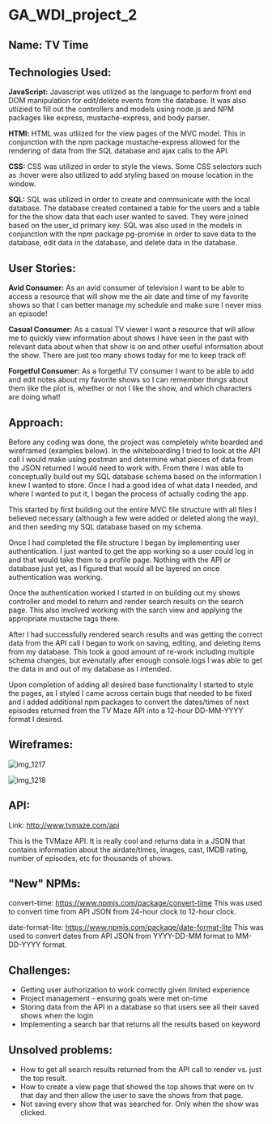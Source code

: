 # GA_WDI_project_2

## Name: TV Time 

## Technologies Used:

**JavaScript:**
Javascript was utilized as the language to perform front end DOM manipulation for edit/delete events from the database.
It was also utlizied to fill out the controllers and models using node.js and NPM packages like express, mustache-express, and 
body parser. 

**HTMl:**
HTML was utliized for the view pages of the MVC model. This in conjunction with the npm package mustache-express allowed 
for the rendering of data from the SQL database and ajax calls to the API.

**CSS:**
CSS was utilized in order to style the views. Some CSS selectors such as :hover were also utilized to add styling based on 
mouse location in the window.

**SQL:**
SQL was utilized in order to create and communicate with the local database. The database created contained a table for the users and a table for the the show data that each user wanted to saved. They were joined based on the user_id primary key. SQL was also used in the models in conjunction with the npm package pg-promise in order to save data to the database, edit data in the database, and delete data in the database.

## User Stories: 

**Avid Consumer:**
As an avid consumer of television I want to be able to access a resource that will show me the air date and time of my favorite shows so that I can better manage my schedule and make sure I never miss an episode! 

**Casual Consumer:**
As a casual TV viewer I want a resource that will allow me to quickly view information about shows I have seen in the past with relevant data about when that show is on and other useful information about the show. There are just too many shows today for me to keep track of! 

**Forgetful Consumer:**
As a forgetful TV consumer I want to be able to add and edit notes about my favorite shows so I can remember things about them like the plot is, whether or not I like the show, and which characters are doing what! 

## Approach: 

Before any coding was done, the project was completely white boarded and wireframed (examples below). In the whiteboarding I tried to look at the API call I would make using postman and determine what pieces of data from the JSON returned I would need to work with. From there I was able to conceptually build out my SQL database schema based on the information I knew I wanted to store. Once I had a good idea of what data I needed, and where I wanted to put it, I began the process of actually coding the app. 

This started by first building out the entire MVC file structure with all files I believed necessary (although a few were added or deleted along the way), and then seeding my SQL database based on my schema. 

Once I had completed the file structure I began by implementing user authentication. I just wanted to get the app working so a user could log in and that would take them to a profile page. Nothing with the API or database just yet, as I figured that would all be layered on once authentication was working. 

Once the authentication worked I started in on building out my shows controller and model to return and render search results on the search page. This also involved working with the sarch view and applying the appropriate mustache tags there. 

After I had successfully rendered search results and was getting the correct data from the API call I began to work on saving, editing, and deleting items from my database. This took a good amount of re-work including multiple schema changes, but evenutally after enough console.logs I was able to get the data in and out of my database as I intended. 

Upon completion of adding all desired base functionality I started to style the pages, as I styled I came across certain bugs that needed to be fixed and I added additional npm packages to convert the dates/times of next episodes returned from the TV Maze API into a 12-hour DD-MM-YYYY format I desired. 

## Wireframes:
 
![img_1217](https://git.generalassemb.ly/storage/user/7638/files/d77a19ec-a875-11e7-94bf-3c7566992fce)

![img_1218](https://git.generalassemb.ly/storage/user/7638/files/d7f99cda-a875-11e7-9160-62bd54271d78)

## API:
Link: http://www.tvmaze.com/api

This is the TVMaze API. It is really cool and returns data in a JSON that contains information about the airdate/times, images, cast, IMDB rating, number of episodes, etc for thousands of shows. 

## "New" NPMs: 

convert-time:  https://www.npmjs.com/package/convert-time
This was used to convert time from API JSON from 24-hour clock to 12-hour clock.

date-format-lite:  https://www.npmjs.com/package/date-format-lite
This was used to convert dates from API JSON from YYYY-DD-MM format to MM-DD-YYYY format.

## Challenges:  
- Getting user authorization to work correctly given limited experience
- Project management - ensuring goals were met on-time
- Storing data from the API in a database so that users see all their saved shows when the login
- Implementing a search bar that returns all the results based on keyword

## Unsolved problems:  
- How to get all search results returned from the API call to render vs. just the top result. 
- How to create a view page that showed the top shows that were on tv that day and then allow the user to save the shows from that page. 
- Not saving every show that was searched for. Only when the show was clicked. 



